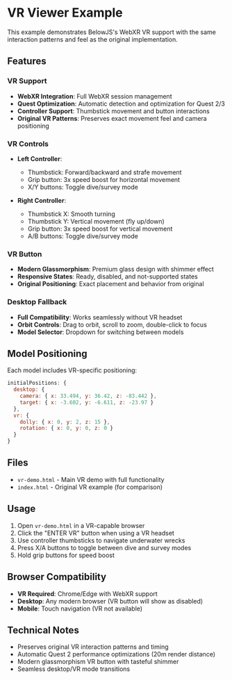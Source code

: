 # VR Viewer Example

This example demonstrates BelowJS's WebXR VR support with the same interaction patterns and feel as the original implementation.

## Features

### VR Support
- **WebXR Integration**: Full WebXR session management
- **Quest Optimization**: Automatic detection and optimization for Quest 2/3
- **Controller Support**: Thumbstick movement and button interactions
- **Original VR Patterns**: Preserves exact movement feel and camera positioning

### VR Controls
- **Left Controller**:
  - Thumbstick: Forward/backward and strafe movement
  - Grip button: 3x speed boost for horizontal movement
  - X/Y buttons: Toggle dive/survey mode

- **Right Controller**:
  - Thumbstick X: Smooth turning
  - Thumbstick Y: Vertical movement (fly up/down)
  - Grip button: 3x speed boost for vertical movement
  - A/B buttons: Toggle dive/survey mode

### VR Button
- **Modern Glassmorphism**: Premium glass design with shimmer effect
- **Responsive States**: Ready, disabled, and not-supported states
- **Original Positioning**: Exact placement and behavior from original

### Desktop Fallback
- **Full Compatibility**: Works seamlessly without VR headset
- **Orbit Controls**: Drag to orbit, scroll to zoom, double-click to focus
- **Model Selector**: Dropdown for switching between models

## Model Positioning

Each model includes VR-specific positioning:

```javascript
initialPositions: {
  desktop: {
    camera: { x: 33.494, y: 36.42, z: -83.442 },
    target: { x: -3.602, y: -6.611, z: -23.97 }
  },
  vr: {
    dolly: { x: 0, y: 2, z: 15 },
    rotation: { x: 0, y: 0, z: 0 }
  }
}
```

## Files

- `vr-demo.html` - Main VR demo with full functionality
- `index.html` - Original VR example (for comparison)

## Usage

1. Open `vr-demo.html` in a VR-capable browser
2. Click the "ENTER VR" button when using a VR headset
3. Use controller thumbsticks to navigate underwater wrecks
4. Press X/A buttons to toggle between dive and survey modes
5. Hold grip buttons for speed boost

## Browser Compatibility

- **VR Required**: Chrome/Edge with WebXR support
- **Desktop**: Any modern browser (VR button will show as disabled)
- **Mobile**: Touch navigation (VR not available)

## Technical Notes

- Preserves original VR interaction patterns and timing
- Automatic Quest 2 performance optimizations (20m render distance)
- Modern glassmorphism VR button with tasteful shimmer
- Seamless desktop/VR mode transitions

